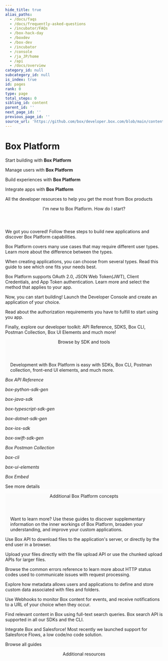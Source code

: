 ```yaml
---
hide_title: true
alias_paths:
  - /docs/faqs
  - /docs/frequently-asked-questions
  - /incubator/FAQs
  - /box-hack-day
  - /boxdev
  - /box-dev
  - /incubator
  - /console
  - /ja_JP/home
  - /api
  - /docs/overview
category_id: null
subcategory_id: null
is_index: true
id: pages
rank: 0
type: page
total_steps: 0
sibling_id: content
parent_id: ''
next_page_id: ''
previous_page_id: ''
source_url: 'https://github.com/box/developer.box.com/blob/main/content/pages/index.md'
---
```

# Box Platform

<Banner>

<BannerTitle>

Start building with **Box Platform**

</BannerTitle>

<BannerTitle>

Manage users with **Box Platform**

</BannerTitle>

<BannerTitle>

Build experiences with **Box Platform**

</BannerTitle>

<BannerTitle>

Integrate apps with **Box Platform**

</BannerTitle>

All the developer resources to help you get the most from Box products

</Banner>

<Centered wide id="start-with-box-platform" >

<Header centered>

I'm new to Box Platform. How do I start?

</Header>

We got you covered! Follow these steps to build
new applications and discover Box Platform capabilities.

<TileGrid rows="3">

<Tile type="users" title="1. Explore user types" href="platform/user-types/">

Box Platform covers many use cases
that may require different user types.
Learn more about the
difference between the types.

</Tile>

<Tile type="apps" title="2. Understand application types" href="/guides/applications/app-types/select/">

When creating applications, you can choose from several types.
Read this guide to see which one fits your needs best.

</Tile>

<Tile type="authentication" title="3. Learn authentication methods" href="/guides/authentication/select/">

Box Platform supports OAuth 2.0, JSON Web Token(JWT), Client
Credentials, and App Token authentication. Learn more and
select the method that applies to your app.

</Tile>

<Tile type="create" title="4. Create the application" href="https://app.box.com/developers/console">

Now, you can start building! Launch the Developer Console and create an
application of your choice.

</Tile>

<Tile type="authorize" title="5. Authorize the application" href="/guides/authorization/">

Read about the authorization requirements you have to
fulfill to start using you app.

</Tile>

<Tile type="code" title="6. Start coding" href="#sdks-and-tools">

Finally, explore our developer toolkit: API Reference,
SDKS, Box CLI, Postman Collection, Box UI Elements and much more!

</Tile>

</TileGrid>

</Centered>

<Centered wide>

<FeaturedBoard type="aiDevZone" >

</FeaturedBoard>

</Centered>

<section id="sdks-and-tools" style="background-color: #FBFBFB;">

<div style="padding: 0 16px">

<Header centered>

Browse by SDK and tools

</Header>

Development with Box Platform is easy with SDKs,
Box CLI, Postman collection,
front-end UI elements, and much more.

</div>

<TileSlider>

<Tile type="box-orange" title="API Reference" href="/reference/">

*Box API Reference*

</Tile>

<Tile type="python" title="Python Gen SDK" href="https://github.com/box/box-python-sdk-gen?tab=readme-ov-file#box-python-sdk-generated">

*box-python-sdk-gen*

</Tile>

<Tile type="java" title="Box Java SDK" href="https://github.com/box/box-java-sdk#readme">

*box-java-sdk*

</Tile>

<Tile type="box-orange" title="TypeScript Gen SDK" href="https://github.com/box/box-typescript-sdk-gen?tab=readme-ov-file#box-typescript-sdk-generated">

*box-typescript-sdk-gen*

</Tile>

<Tile type="net" title="Box .NET Gen SDK" href="https://github.com/box/box-dotnet-sdk-gen?tab=readme-ov-file#box-dotnet-sdk-generated">

*box-dotnet-sdk-gen*

</Tile>

<Tile type="tool" title="Box iOS SDK" href="https://github.com/box/box-ios-sdk#readme">

*box-ios-sdk*

</Tile>

<Tile type="tool" title="Box Swift Gen SDK (beta)" href="https://github.com/box/box-ios-sdk#readme">

*box-swift-sdk-gen*

</Tile>

<Tile type="tool" title="Postman collection" href="/guides/tooling/postman">

*Box Postman Collection*

</Tile>

<Tile type="box-orange" title="Box CLI" href="/guides/cli/">

*box-cli*

</Tile>

<Tile type="box-orange" title="Box UI Elements" href="/guides/embed/ui-elements/">

*box-ui-elements*

</Tile>

<Tile type="box-orange" title="Box Embed" href="/guides/embed/box-embed/">

*Box Embed*

</Tile>

</TileSlider>

<More to='/sdks-and-tools/' center>

See more details

</More>

</section>

<Centered wide>

<FeaturedBoard type="community" >

</FeaturedBoard>

</Centered>

<section id="additional-box-platform-concepts" style="background-color: #FBFBFB;">

<div style="padding: 0 16px">

<Header centered>

Additional Box Platform concepts

</Header>

Want to learn more?
Use these guides to discover supplementary information on the inner
workings of Box Platform, broaden your understanding, and improve
your custom applications.

</div>

<TileSlider>

<Tile type="guide" title="Downloads" href="/guides/downloads/">

Use Box API to download files to the application's
server, or directly by the end user in a browser.

</Tile>

<Tile type="guide" title="Uploads" href="/guides/uploads/">

Upload your files directly with the file upload API or
use the chunked upload APIs for larger files.

</Tile>

<Tile type="guide" title="Errors" href="/guides/api-calls/permissions-and-errors/common-errors/">

Browse the common errors reference to learn more about
HTTP status codes used to communicate issues with request processing.

</Tile>

<Tile type="guide" title="Metadata" href="/guides/metadata/">

Explore how metadata allows users and applications to
define and store custom data associated with files and folders.

</Tile>

<Tile type="guide" title="Webhooks" href="/guides/webhooks/">

Use Webhooks to monitor Box content for events,
and receive notifications to a URL of your choice when they occur.

</Tile>

<Tile type="guide" title="Search" href="/guides/search/">

Find relevant content in Box using full-text
search queries. Box search API is supported
in all our SDKs and the CLI.

</Tile>

<Tile type="guide" title="Salesforce" href="/guides/tooling/salesforce-toolkit/">

Integrate Box and Salesforce! Most
recently we launched support for Salesforce Flows, a low code/no code
solution.

</Tile>

</TileSlider>

<More to='/guides/' center>

Browse all guides

</More>

</section>

<Centered wide>

<FeaturedBoard type="sampleCode" >

</FeaturedBoard>

</Centered>

<Centered wide>

<Header centered>

Additional resources

</Header>

<!-- <BlogCards >

</BlogCards>

 -->
<Teaser >

</Teaser>

</Centered>